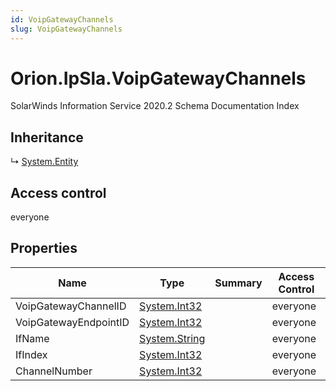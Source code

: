 ```yaml
---
id: VoipGatewayChannels
slug: VoipGatewayChannels
---
```


# Orion.IpSla.VoipGatewayChannels

SolarWinds Information Service 2020.2 Schema Documentation Index

## Inheritance

↳ [System.Entity](./../System/Entity)

## Access control

everyone

## Properties

| Name | Type | Summary | Access Control |
| ------ | ------ | ------ | ------ |
| VoipGatewayChannelID | [System.Int32](https://docs.microsoft.com/en-us/dotnet/api/system.int32) |  | everyone |
| VoipGatewayEndpointID | [System.Int32](https://docs.microsoft.com/en-us/dotnet/api/system.int32) |  | everyone |
| IfName | [System.String](https://docs.microsoft.com/en-us/dotnet/api/system.string) |  | everyone |
| IfIndex | [System.Int32](https://docs.microsoft.com/en-us/dotnet/api/system.int32) |  | everyone |
| ChannelNumber | [System.Int32](https://docs.microsoft.com/en-us/dotnet/api/system.int32) |  | everyone |

